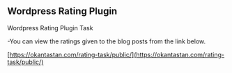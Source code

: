 
## Wordpress Rating Plugin

Wordpress Rating Plugin Task

-You can view the ratings given to the blog posts from the link below.

[https://okantastan.com/rating-task/public/](https://okantastan.com/rating-task/public/)
